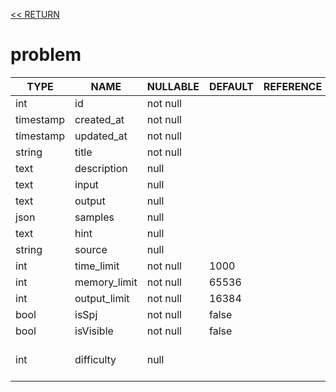 [<< RETURN](.)

# problem

TYPE | NAME | NULLABLE | DEFAULT | REFERENCE | COMMENT
---|---|---|---|---|---
int | id | not null | | |
timestamp | created_at | not null | | |
timestamp | updated_at | not null | | |
string | title | not null | | |
text | description | null | | |
text | input | null | | |
text | output | null | | |
json | samples | null | | |
text | hint | null | | |
string | source | null | | |
int | time_limit | not null | 1000 | | MS
int | memory_limit | not null | 65536 | | KB
int | output_limit | not null | 16384 | | KB
bool | isSpj | not null | false | |
bool | isVisible | not null | false | |
int | difficulty | null | | | 1 ~ 5; 0 and null for not certain
